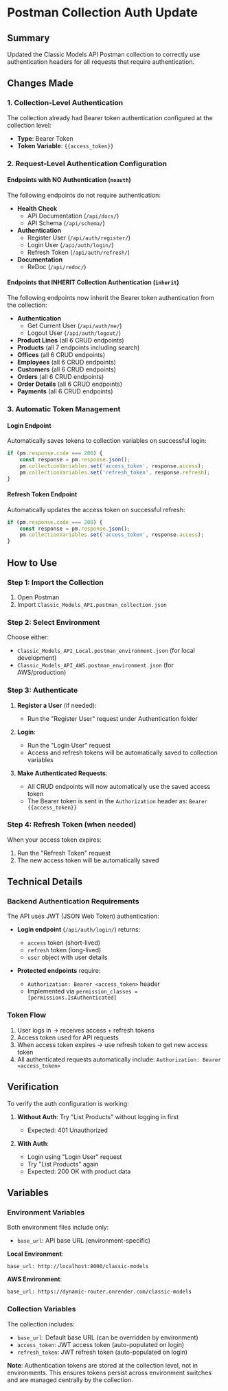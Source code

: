 # Postman Collection Auth Update

## Summary

Updated the Classic Models API Postman collection to correctly use authentication headers for all requests that require authentication.

## Changes Made

### 1. Collection-Level Authentication
The collection already had Bearer token authentication configured at the collection level:
- **Type**: Bearer Token
- **Token Variable**: `{{access_token}}`

### 2. Request-Level Authentication Configuration

#### Endpoints with NO Authentication (`noauth`)
The following endpoints do not require authentication:
- **Health Check**
  - API Documentation (`/api/docs/`)
  - API Schema (`/api/schema/`)
- **Authentication**
  - Register User (`/api/auth/register/`)
  - Login User (`/api/auth/login/`)
  - Refresh Token (`/api/auth/refresh/`)
- **Documentation**
  - ReDoc (`/api/redoc/`)

#### Endpoints that INHERIT Collection Authentication (`inherit`)
The following endpoints now inherit the Bearer token authentication from the collection:
- **Authentication**
  - Get Current User (`/api/auth/me/`)
  - Logout User (`/api/auth/logout/`)
- **Product Lines** (all 6 CRUD endpoints)
- **Products** (all 7 endpoints including search)
- **Offices** (all 6 CRUD endpoints)
- **Employees** (all 6 CRUD endpoints)
- **Customers** (all 6 CRUD endpoints)
- **Orders** (all 6 CRUD endpoints)
- **Order Details** (all 6 CRUD endpoints)
- **Payments** (all 6 CRUD endpoints)

### 3. Automatic Token Management

#### Login Endpoint
Automatically saves tokens to collection variables on successful login:
```javascript
if (pm.response.code === 200) {
    const response = pm.response.json();
    pm.collectionVariables.set('access_token', response.access);
    pm.collectionVariables.set('refresh_token', response.refresh);
}
```

#### Refresh Token Endpoint
Automatically updates the access token on successful refresh:
```javascript
if (pm.response.code === 200) {
    const response = pm.response.json();
    pm.collectionVariables.set('access_token', response.access);
}
```

## How to Use

### Step 1: Import the Collection
1. Open Postman
2. Import `Classic_Models_API.postman_collection.json`

### Step 2: Select Environment
Choose either:
- `Classic_Models_API_Local.postman_environment.json` (for local development)
- `Classic_Models_API_AWS.postman_environment.json` (for AWS/production)

### Step 3: Authenticate
1. **Register a User** (if needed):
   - Run the "Register User" request under Authentication folder
   
2. **Login**:
   - Run the "Login User" request
   - Access and refresh tokens will be automatically saved to collection variables
   
3. **Make Authenticated Requests**:
   - All CRUD endpoints will now automatically use the saved access token
   - The Bearer token is sent in the `Authorization` header as: `Bearer {{access_token}}`

### Step 4: Refresh Token (when needed)
When your access token expires:
1. Run the "Refresh Token" request
2. The new access token will be automatically saved

## Technical Details

### Backend Authentication Requirements
The API uses JWT (JSON Web Token) authentication:
- **Login endpoint** (`/api/auth/login/`) returns:
  - `access` token (short-lived)
  - `refresh` token (long-lived)
  - `user` object with user details

- **Protected endpoints** require:
  - `Authorization: Bearer <access_token>` header
  - Implemented via `permission_classes = [permissions.IsAuthenticated]`

### Token Flow
1. User logs in → receives access + refresh tokens
2. Access token used for API requests
3. When access token expires → use refresh token to get new access token
4. All authenticated requests automatically include: `Authorization: Bearer <access_token>`

## Verification

To verify the auth configuration is working:

1. **Without Auth**: Try "List Products" without logging in first
   - Expected: 401 Unauthorized

2. **With Auth**: 
   - Login using "Login User" request
   - Try "List Products" again
   - Expected: 200 OK with product data

## Variables

### Environment Variables
Both environment files include only:
- `base_url`: API base URL (environment-specific)

**Local Environment**:
```
base_url: http://localhost:8000/classic-models
```

**AWS Environment**:
```
base_url: https://dynamic-router.onrender.com/classic-models
```

### Collection Variables
The collection includes:
- `base_url`: Default base URL (can be overridden by environment)
- `access_token`: JWT access token (auto-populated on login)
- `refresh_token`: JWT refresh token (auto-populated on login)

**Note**: Authentication tokens are stored at the collection level, not in environments. This ensures tokens persist across environment switches and are managed centrally by the collection.

